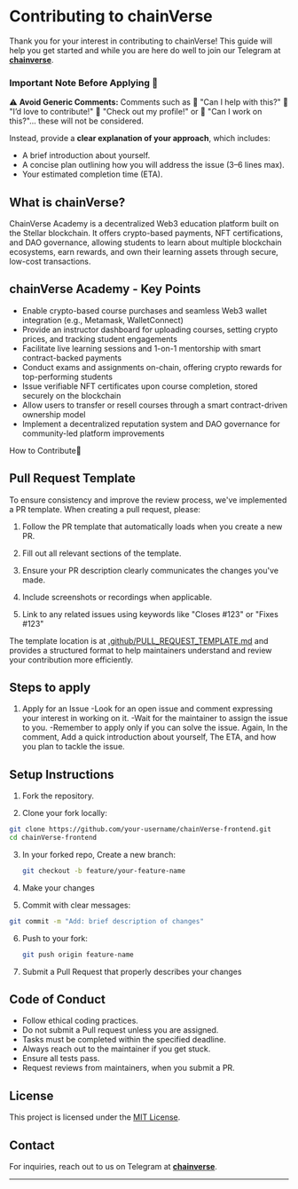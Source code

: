 # Contributing to chainVerse

Thank you for your interest in contributing to chainVerse! This guide will help you get started and while you are here do well to join our Telegram at [**chainverse**](https://t.me/+nfr3_9fyvDozYzI0).

### Important Note Before Applying 📝

⚠️ **Avoid Generic Comments:** Comments such as 🚫
"Can I help with this?" 🚫
"I’d love to contribute!" 🚫
"Check out my profile!" or 🚫
"Can I work on this?"... these will not be considered.

Instead, provide a **clear explanation of your approach**, which includes:

- A brief introduction about yourself.
- A concise plan outlining how you will address the issue (3–6 lines max).
- Your estimated completion time (ETA).

## What is chainVerse?

ChainVerse Academy is a decentralized Web3 education platform built on the Stellar blockchain. It offers crypto-based payments, NFT certifications, and DAO governance, allowing students to learn about multiple blockchain ecosystems, earn rewards, and own their learning assets through secure, low-cost transactions.


## chainVerse Academy - Key Points

- Enable crypto-based course purchases and seamless Web3 wallet integration (e.g., Metamask, WalletConnect)
- Provide an instructor dashboard for uploading courses, setting crypto prices, and tracking student engagements
- Facilitate live learning sessions and 1-on-1 mentorship with smart contract-backed payments
- Conduct exams and assignments on-chain, offering crypto rewards for top-performing students
- Issue verifiable NFT certificates upon course completion, stored securely on the blockchain
- Allow users to transfer or resell courses through a smart contract-driven ownership model
- Implement a decentralized reputation system and DAO governance for community-led platform improvements

How to Contribute🤝

## Pull Request Template

To ensure consistency and improve the review process, we've implemented a PR template. When creating a pull request, please:

1. Follow the PR template that automatically loads when you create a new PR.

2. Fill out all relevant sections of the template.

3. Ensure your PR description clearly communicates the changes you've made.

4. Include screenshots or recordings when applicable.

5. Link to any related issues using keywords like "Closes #123" or "Fixes #123"

The template location is at [.github/PULL_REQUEST_TEMPLATE.md](.github/PULL_REQUEST_TEMPLATE.md) and provides a structured format to help maintainers understand and review your contribution more efficiently.

## Steps to apply

1. Apply for an Issue
   -Look for an open issue and comment expressing your interest in working on it.
   -Wait for the maintainer to assign the issue to you.
   -Remember to apply only if you can solve the issue.
   Again, In the comment, Add a quick introduction about yourself, The ETA, and how you plan to tackle the issue.

## Setup Instructions

1. Fork the repository.

2. Clone your fork locally:

```bash
git clone https://github.com/your-username/chainVerse-frontend.git
cd chainVerse-frontend
```

3. In your forked repo, Create a new branch:

   ```bash
   git checkout -b feature/your-feature-name
   ```

4. Make your changes

5. Commit with clear messages:

```bash
git commit -m "Add: brief description of changes"
```

6. Push to your fork:

   ```bash
   git push origin feature-name
   ```

7. Submit a Pull Request that properly describes your changes

## Code of Conduct

- Follow ethical coding practices.
- Do not submit a Pull request unless you are assigned.
- Tasks must be completed within the specified deadline.
- Always reach out to the maintainer if you get stuck.
- Ensure all tests pass.
- Request reviews from maintainers, when you submit a PR.

## License

This project is licensed under the [MIT License](LICENSE).

## Contact

For inquiries, reach out to us on Telegram at [**chainverse**](https://t.me/+nfr3_9fyvDozYzI0).

---
